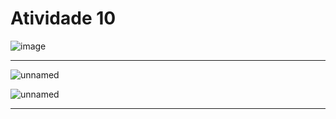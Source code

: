 # Atividade 10

![image](https://github.com/user-attachments/assets/24a683d0-296e-4dac-94f4-27045ae0f471)

------

![unnamed](https://github.com/user-attachments/assets/e07c74c3-8acc-4b50-aa5b-66de9b9c982d)


![unnamed](https://github.com/user-attachments/assets/8769fd4f-46bb-47fe-816e-ef15e5946b4f)


------
